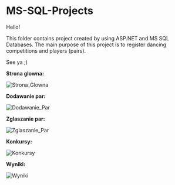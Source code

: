 # MS-SQL-Projects
Hello!

This folder contains project created by using ASP.NET and MS SQL Databases.
The main purpose of this project is to register dancing competitions and players (pairs).

See ya ;)

**Strona glowna:**

![Strona_Glowna](https://user-images.githubusercontent.com/72278818/121223578-f87cca00-c887-11eb-8609-b35c01b1fa84.png)

**Dodawanie par:**

![Dodawanie_Par](https://user-images.githubusercontent.com/72278818/121223654-0cc0c700-c888-11eb-813d-01ceca632595.png)

**Zglaszanie par:**

![Zglaszanie_Par](https://user-images.githubusercontent.com/72278818/121223700-177b5c00-c888-11eb-92b8-8579890efb52.png)

**Konkursy:**

![Konkursy](https://user-images.githubusercontent.com/72278818/121223734-206c2d80-c888-11eb-9b74-3d562dd09602.png)

**Wyniki:**

![Wyniki](https://user-images.githubusercontent.com/72278818/121223771-27933b80-c888-11eb-8bdc-dd122f94fea5.png)
